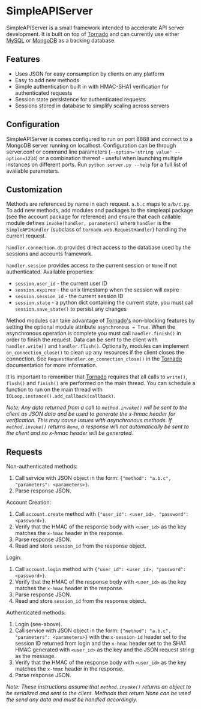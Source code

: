 SimpleAPIServer
===============
SimpleAPIServer is a small framework intended to accelerate API server development. It is
built on top of [Tornado][tornado] and can currently use either [MySQL][mysql] or [MongoDB][mongodb] as a
backing database.

Features
--------
* Uses JSON for easy consumption by clients on any platform
* Easy to add new methods
* Simple authentication built in with HMAC-SHA1 verification for authenticated requests
* Session state persistence for authenticated requests
* Sessions stored in database to simplify scaling across servers

Configuration
-------------
SimpleAPIServer is comes configured to run on port 8888 and connect to a MongoDB server
running on localhost. Configuration can be through server.conf or command line parameters
(`--option='string value' --option=1234`) or a combination thereof - useful when launching
multiple instances on different ports. Run `python server.py --help` for a full list of
available parameters.

Customization
-------------
Methods are referenced by name in each request. `a.b.c` maps to `a/b/c.py`. To add new
methods, add modules and packages to the simpleapi package (see the account package for
reference) and ensure that each callable module defines `invoke(handler, parameters)`
where `handler` is the `SimpleAPIHandler` (subclass of `tornado.web.RequestHandler`) handling
the current request.

`handler.connection.db` provides direct access to the database used by the sessions and
accounts framework.

`handler.session` provides access to the current session or `None` if not authenticated.
Available properties:
* `session.user_id` - the current user ID
* `session.expires` - the unix timestamp when the session will expire
* `session.session_id` - the current session ID
* `session.state` - a python dict containing the current state, you must call
`session.save_state()` to persist any changes

Method modules can take advantage of [Tornado's][tornado] non-blocking features by setting
the optional module attribute `asynchronous = True`. When the asynchronous operation is
complete you must call `handler.finish()` in order to finish the request. Data can be sent
to the client with `handler.write()` and `handler.flush()`. Optionally, modules can
implement `on_connection_close()` to clean up any resources if the client closes the
connection. See `RequestHandler.on_connection_close()` in the [Tornado][tornado] documentation
for more information.

It is important to remember that [Tornado][tornado] requires that all calls to `write()`,
`flush()` and `finish()` are performed on the main thread. You can schedule a function to
run on the main thread with `IOLoop.instance().add_callback(callback)`.

_Note: Any data returned from a call to `method.invoke()` will be sent to the client as
JSON data and be used to generate the x-hmac header for verification. This may cause
issues with asynchronous methods. If `method.invoke()` returns `None`, a response will not
automatically be sent to the client and no x-hmac header will be generated._

Requests
-----------
Non-authenticated methods:

1. Call service with JSON object in the form: `{"method": "a.b.c", "parameters": <parameters>}`.
2. Parse response JSON.

Account Creation:

1. Call `account.create` method with `{"user_id": <user_id>, "password": <password>}`.
2. Verify that the HMAC of the response body with `<user_id>` as the key matches the `x-hmac` 
header in the response.
3. Parse response JSON.
4. Read and store `session_id` from the response object.

Login:

1. Call `account.login` method with `{"user_id": <user_id>, "password": <password>}`.
2. Verify that the HMAC of the response body with `<user_id>` as the key matches the `x-hmac`
header in the response.
3. Parse response JSON.
4. Read and store `session_id` from the response object.

Authenticated methods:

1. Login (see-above).
2. Call service with JSON object in the form: `{"method": "a.b.c", "parameters": <parameters>}`
with the `x-session-id` header set to the session ID returned from login and the `x-hmac` header
set to the SHA1 HMAC generated with `<user_id>` as the key and the JSON request string as
the message.
3. Verify that the HMAC of the response body with `<user_id>` as the key matches the `x-hmac`
header in the response.
4. Parse response JSON.

_Note: These instructions assume that `method.invoke()` returns an object to be serialized
and sent to the client. Methods that return None can be used the send any data and must be
handled accordingly._

[tornado]:http://www.tornadoweb.org
[mysql]:http://www.mysql.com
[mongodb]:http://www.mongodb.org

